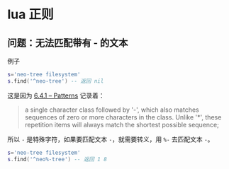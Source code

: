 # lua 正则

## 问题：无法匹配带有 - 的文本

例子

```lua
s='neo-tree filesystem'
s.find('^neo-tree') -- 返回 nil
```

这是因为 [6.4.1 – Patterns](https://www.lua.org/manual/5.4/manual.html#6.4.1) 记录着：

> a single character class followed by '-', which also matches sequences of zero or more characters in the class. Unlike '*', these repetition items will always match the shortest possible sequence;

所以 `-` 是特殊字符，如果要匹配文本 `-`，就需要转义，用 `%-` 去匹配文本 `-`。

```lua
s='neo-tree filesystem'
s.find('^neo%-tree') -- 返回 1 8
```
